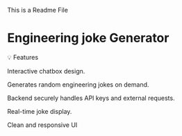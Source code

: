 This is a Readme File
# Engineering joke Generator
💡 Features

Interactive chatbox design.

Generates random engineering jokes on demand.

Backend securely handles API keys and external requests.

Real-time joke display.

Clean and responsive UI

